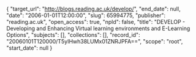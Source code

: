{
  "target_url": "http://blogs.reading.ac.uk/develop/", 
  "end_date": null, 
  "date": "2006-01-01T12:00:00", 
  "slug": 65994775, 
  "publisher": "reading.ac.uk", 
  "open_access": true, 
  "npld": false, 
  "title": "DEVELOP - Developing and Enhancing Virtual learning environments and E-Learning Options", 
  "subjects": [], 
  "collections": [], 
  "record_id": "20060101T120000/T5yIHwh38LUMx01ZNRJPFA==", 
  "scope": "root", 
  "start_date": null
}

